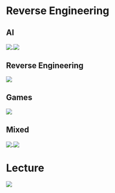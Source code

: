 # Reverse Engineering

## AI

<a href="https://github.com/s-macke/AdventureAI">
  <img align="center" src="https://github-readme-stats.vercel.app/api/pin/?username=s-macke&repo=AdventureAI" />
</a>

<a href="https://github.com/s-macke/GoPT">
  <img align="center" src="https://github-readme-stats.vercel.app/api/pin/?username=s-macke&repo=GoPT" />
</a>

## Reverse Engineering

<a href="https://github.com/s-macke/Test-Drive-3-Maps">
  <img align="center" src="https://github-readme-stats.vercel.app/api/pin/?username=s-macke&repo=Test-Drive-3-Maps" />
</a>

## Games

<a href="https://github.com/s-macke/Interplanetary-Postal-Service">
  <img align="center" src="https://github-readme-stats.vercel.app/api/pin/?username=s-macke&repo=Interplanetary-Postal-Service" />
</a>

## Mixed

<a href="https://github.com/s-macke/WebGPU-Lab">
  <img align="center" src="https://github-readme-stats.vercel.app/api/pin/?username=s-macke&repo=WebGPU-Lab" />
</a>

<a href="https://github.com/s-macke/SlapperX">
  <img align="center" src="https://github-readme-stats.vercel.app/api/pin/?username=s-macke&repo=SlapperX" />
</a>

# Lecture

<a href="https://github.com/s-macke/concepts-of-programming-languages">
  <img align="center" src="https://github-readme-stats.vercel.app/api/pin/?username=s-macke&repo=concepts-of-programming-languages" />
</a>




<!--
**s-macke/s-macke** is a ✨ _special_ ✨ repository because its `README.md` (this file) appears on your GitHub profile.

Here are some ideas to get you started:

- 🔭 I’m currently working on ...
- 🌱 I’m currently learning ...
- 👯 I’m looking to collaborate on ...
- 🤔 I’m looking for help with ...
- 💬 Ask me about ...
- 📫 How to reach me: ...
- 😄 Pronouns: ...
- ⚡ Fun fact: ...
-->

